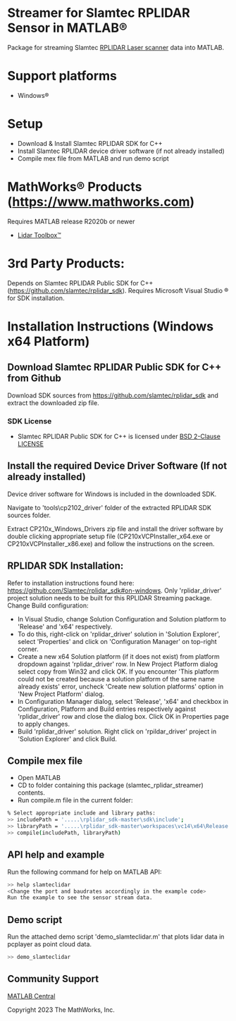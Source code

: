 # Streamer for Slamtec RPLIDAR Sensor in MATLAB&reg;
Package for streaming Slamtec [RPLIDAR Laser scanner](https://www.slamtec.com/en/S2) data into MATLAB.

# Support platforms
- Windows&reg;

# Setup
- Download & Install Slamtec RPLIDAR SDK for C++
- Install Slamtec RPLIDAR device driver software (if not already installed)
- Compile mex file from MATLAB and run demo script

# MathWorks&reg; Products (https://www.mathworks.com)
Requires MATLAB release R2020b or newer
- [Lidar Toolbox&trade; ](https://in.mathworks.com/help/lidar/index.html)

# 3rd Party Products:
Depends on Slamtec RPLIDAR Public SDK for C++ (https://github.com/slamtec/rplidar_sdk). Requires Microsoft Visual Studio &reg; for SDK installation.

# Installation Instructions (Windows x64 Platform)

## Download Slamtec RPLIDAR Public SDK for C++ from Github
Download SDK sources from https://github.com/slamtec/rplidar_sdk and extract the downloaded zip file.
### SDK License
- Slamtec RPLIDAR Public SDK for C++ is licensed under [BSD 2-Clause LICENSE](https://github.com/Slamtec/rplidar_sdk/blob/master/LICENSE)

## Install the required Device Driver Software (If not already installed)
Device driver software for Windows is included in the downloaded SDK.

Navigate to 'tools\cp2102_driver\' folder of the extracted RPLIDAR SDK sources folder.

Extract CP210x_Windows_Drivers zip file and install the driver software by double clicking appropriate setup file (CP210xVCPInstaller_x64.exe or CP210xVCPInstaller_x86.exe) and follow the instructions on the screen.

## RPLIDAR SDK Installation:
Refer to installation instructions found here: https://github.com/Slamtec/rplidar_sdk#on-windows.
Only 'rplidar_driver' project solution needs to be built for this RPLIDAR Streaming package.
Change Build configuration:
- In Visual Studio, change Solution Configuration and Solution platform to 'Release' and 'x64' respectively.
- To do this, right-click on 'rplidar_driver' solution in 'Solution Explorer', select 'Properties' and click on 'Configuration Manager' on top-right corner.
- Create a new x64 Solution platform (if it does not exist) from platform dropdown against 'rplidar_driver' row.  In New Project Platform dialog select copy from Win32 and click OK. If you encounter 'This platform could not be created because a solution platform of the same name already exists' error, uncheck 'Create new solution platforms' option in 'New Project Platform' dialog.
- In Configuration Manager dialog, select 'Release', 'x64' and checkbox in Configuration, Platform and Build entries respectively against 'rplidar_driver' row and close the dialog box. Click OK in Properties page to apply changes.
- Build 'rplidar_driver' solution. Right click on 'rpildar_driver' project in 'Solution Explorer' and click Build.

## Compile mex file
- Open MATLAB
- CD to folder containing this package (slamtec_rplidar_streamer) contents.
- Run compile.m file in the current folder:
```bash
% Select appropriate include and library paths:
>> includePath = '.....\rplidar_sdk-master\sdk\include'; 
>> libraryPath = '.....\rplidar_sdk-master\workspaces\vc14\x64\Release';
>> compile(includePath, libraryPath)
```
## API help and example
Run the following command for help on MATLAB API:
```bash
>> help slamteclidar
<Change the port and baudrates accordingly in the example code>
Run the example to see the sensor stream data.
```
## Demo script
Run the attached demo script 'demo_slamteclidar.m' that plots lidar data in pcplayer as point cloud data.
```bash
>> demo_slamteclidar
```

## Community Support
[MATLAB Central](https://www.mathworks.com/matlabcentral)

Copyright 2023 The MathWorks, Inc.
